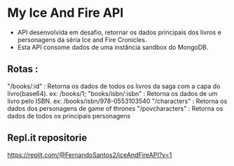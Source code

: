 # My Ice And Fire API

* API desenvolvida em desafio, retornar os dados principais dos livros e personagens da séria Ice and Fire Cronicles.
* Esta API consome dados de uma instância sandbox do MongoDB.

## Rotas :
"/books/:id" : Retorna os dados de todos os livros da saga com a capa do livro(base64). ex: /books/1;
"books/isbn/:isbn" : Retorna os dados de um livro pelo ISBN. ex: /books/isbn/978-0553103540
"/characters" : Retorna os dados dos personagens de game of thrones
"/povcharacters" : Retorna os dados de todos os principais personagens

## Repl.it repositorie
https://replit.com/@FernandoSantos2/iceAndFireAPI?v=1
